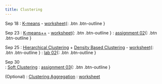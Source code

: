 ```yaml
---
title: Clustering
---
```


Sep 18
: [K-means](https://github.com/gallettilance/CS506-Fall2024/raw/main/lecture_03/03_Clustering_Kmeans.pdf) - [worksheet](https://github.com/gallettilance/CS506-Fall2024/blob/main/lecture_03/worksheet_03.ipynb){: .btn .btn-outline }

Sep 23 
: [K-means++](https://github.com/gallettilance/CS506-Fall2024/raw/main/lecture_04/04_Kmeans++.pdf) - [worksheet](https://github.com/gallettilance/CS506-Fall2024/blob/main/lecture_04/worksheet_04.ipynb){: .btn .btn-outline }
  : [assignment 02](#){: .btn .btn-outline } 

Sep 25 
: [Hierarchical Clustering](https://github.com/gallettilance/CS506-Fall2024/raw/main/lecture_05/05_Hierarchical_Clustering.pdf) + [Density Based Clustering](https://github.com/gallettilance/CS506-Fall2024/raw/main/lecture_05/05_Density_Based_Clustering.pdf) - [worksheet](https://github.com/gallettilance/CS506-Fall2024/blob/main/lecture_05/worksheet_05.ipynb){: .btn .btn-outline }
  : [lab 02](https://github.com/wangkaihong/CS506_Lab2){: .btn .btn-outline }

Sep 30  
: [Soft Clustering](https://github.com/gallettilance/CS506-Fall2024/raw/main/lecture_08/08_Soft_Clustering.pdf) 
  : [assignment 03](#){: .btn .btn-outline } 

(Optional) 
: [Clustering Aggregation](https://github.com/gallettilance/CS506-Fall2024/raw/main/lecture_09/09_Clustering_Aggregation.pdf) 
  : [worksheet](https://github.com/gallettilance/CS506-Fall2024/blob/main/lecture_09/worksheet_09.ipynb)  
